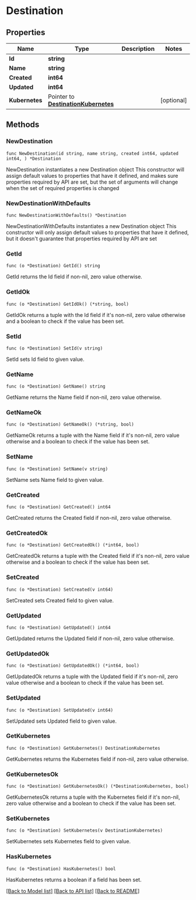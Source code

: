 # Destination

## Properties

Name | Type | Description | Notes
------------ | ------------- | ------------- | -------------
**Id** | **string** |  | 
**Name** | **string** |  | 
**Created** | **int64** |  | 
**Updated** | **int64** |  | 
**Kubernetes** | Pointer to [**DestinationKubernetes**](DestinationKubernetes.md) |  | [optional] 

## Methods

### NewDestination

`func NewDestination(id string, name string, created int64, updated int64, ) *Destination`

NewDestination instantiates a new Destination object
This constructor will assign default values to properties that have it defined,
and makes sure properties required by API are set, but the set of arguments
will change when the set of required properties is changed

### NewDestinationWithDefaults

`func NewDestinationWithDefaults() *Destination`

NewDestinationWithDefaults instantiates a new Destination object
This constructor will only assign default values to properties that have it defined,
but it doesn't guarantee that properties required by API are set

### GetId

`func (o *Destination) GetId() string`

GetId returns the Id field if non-nil, zero value otherwise.

### GetIdOk

`func (o *Destination) GetIdOk() (*string, bool)`

GetIdOk returns a tuple with the Id field if it's non-nil, zero value otherwise
and a boolean to check if the value has been set.

### SetId

`func (o *Destination) SetId(v string)`

SetId sets Id field to given value.


### GetName

`func (o *Destination) GetName() string`

GetName returns the Name field if non-nil, zero value otherwise.

### GetNameOk

`func (o *Destination) GetNameOk() (*string, bool)`

GetNameOk returns a tuple with the Name field if it's non-nil, zero value otherwise
and a boolean to check if the value has been set.

### SetName

`func (o *Destination) SetName(v string)`

SetName sets Name field to given value.


### GetCreated

`func (o *Destination) GetCreated() int64`

GetCreated returns the Created field if non-nil, zero value otherwise.

### GetCreatedOk

`func (o *Destination) GetCreatedOk() (*int64, bool)`

GetCreatedOk returns a tuple with the Created field if it's non-nil, zero value otherwise
and a boolean to check if the value has been set.

### SetCreated

`func (o *Destination) SetCreated(v int64)`

SetCreated sets Created field to given value.


### GetUpdated

`func (o *Destination) GetUpdated() int64`

GetUpdated returns the Updated field if non-nil, zero value otherwise.

### GetUpdatedOk

`func (o *Destination) GetUpdatedOk() (*int64, bool)`

GetUpdatedOk returns a tuple with the Updated field if it's non-nil, zero value otherwise
and a boolean to check if the value has been set.

### SetUpdated

`func (o *Destination) SetUpdated(v int64)`

SetUpdated sets Updated field to given value.


### GetKubernetes

`func (o *Destination) GetKubernetes() DestinationKubernetes`

GetKubernetes returns the Kubernetes field if non-nil, zero value otherwise.

### GetKubernetesOk

`func (o *Destination) GetKubernetesOk() (*DestinationKubernetes, bool)`

GetKubernetesOk returns a tuple with the Kubernetes field if it's non-nil, zero value otherwise
and a boolean to check if the value has been set.

### SetKubernetes

`func (o *Destination) SetKubernetes(v DestinationKubernetes)`

SetKubernetes sets Kubernetes field to given value.

### HasKubernetes

`func (o *Destination) HasKubernetes() bool`

HasKubernetes returns a boolean if a field has been set.


[[Back to Model list]](../README.md#documentation-for-models) [[Back to API list]](../README.md#documentation-for-api-endpoints) [[Back to README]](../README.md)



